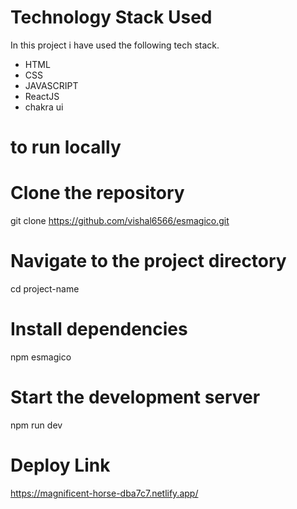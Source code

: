 

# Technology Stack Used

In this project i have used the following tech stack.

- HTML
- CSS
- JAVASCRIPT
- ReactJS
- chakra ui

# to run locally
# Clone the repository
git clone https://github.com/vishal6566/esmagico.git

# Navigate to the project directory
cd project-name

# Install dependencies
npm esmagico

# Start the development server
npm run dev

# Deploy Link
https://magnificent-horse-dba7c7.netlify.app/ 




